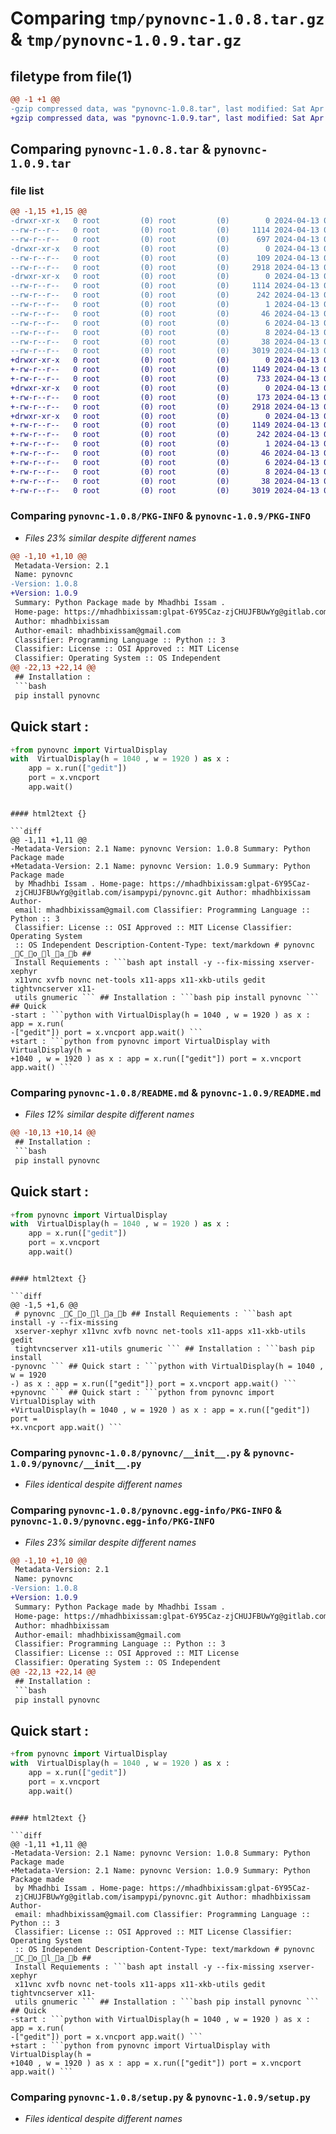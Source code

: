 # Comparing `tmp/pynovnc-1.0.8.tar.gz` & `tmp/pynovnc-1.0.9.tar.gz`

## filetype from file(1)

```diff
@@ -1 +1 @@
-gzip compressed data, was "pynovnc-1.0.8.tar", last modified: Sat Apr 13 08:20:29 2024, max compression
+gzip compressed data, was "pynovnc-1.0.9.tar", last modified: Sat Apr 13 08:24:33 2024, max compression
```

## Comparing `pynovnc-1.0.8.tar` & `pynovnc-1.0.9.tar`

### file list

```diff
@@ -1,15 +1,15 @@
-drwxr-xr-x   0 root         (0) root         (0)        0 2024-04-13 08:20:29.482535 pynovnc-1.0.8/
--rw-r--r--   0 root         (0) root         (0)     1114 2024-04-13 08:20:29.481535 pynovnc-1.0.8/PKG-INFO
--rw-r--r--   0 root         (0) root         (0)      697 2024-04-13 08:09:24.000000 pynovnc-1.0.8/README.md
-drwxr-xr-x   0 root         (0) root         (0)        0 2024-04-13 08:20:29.477534 pynovnc-1.0.8/pynovnc/
--rw-r--r--   0 root         (0) root         (0)      109 2024-04-13 08:19:04.000000 pynovnc-1.0.8/pynovnc/Main.py
--rw-r--r--   0 root         (0) root         (0)     2918 2024-04-13 08:09:24.000000 pynovnc-1.0.8/pynovnc/__init__.py
-drwxr-xr-x   0 root         (0) root         (0)        0 2024-04-13 08:20:29.481535 pynovnc-1.0.8/pynovnc.egg-info/
--rw-r--r--   0 root         (0) root         (0)     1114 2024-04-13 08:20:29.000000 pynovnc-1.0.8/pynovnc.egg-info/PKG-INFO
--rw-r--r--   0 root         (0) root         (0)      242 2024-04-13 08:20:29.000000 pynovnc-1.0.8/pynovnc.egg-info/SOURCES.txt
--rw-r--r--   0 root         (0) root         (0)        1 2024-04-13 08:20:29.000000 pynovnc-1.0.8/pynovnc.egg-info/dependency_links.txt
--rw-r--r--   0 root         (0) root         (0)       46 2024-04-13 08:20:29.000000 pynovnc-1.0.8/pynovnc.egg-info/entry_points.txt
--rw-r--r--   0 root         (0) root         (0)        6 2024-04-13 08:20:29.000000 pynovnc-1.0.8/pynovnc.egg-info/requires.txt
--rw-r--r--   0 root         (0) root         (0)        8 2024-04-13 08:20:29.000000 pynovnc-1.0.8/pynovnc.egg-info/top_level.txt
--rw-r--r--   0 root         (0) root         (0)       38 2024-04-13 08:20:29.482535 pynovnc-1.0.8/setup.cfg
--rw-r--r--   0 root         (0) root         (0)     3019 2024-04-13 08:20:22.000000 pynovnc-1.0.8/setup.py
+drwxr-xr-x   0 root         (0) root         (0)        0 2024-04-13 08:24:33.015560 pynovnc-1.0.9/
+-rw-r--r--   0 root         (0) root         (0)     1149 2024-04-13 08:24:33.015560 pynovnc-1.0.9/PKG-INFO
+-rw-r--r--   0 root         (0) root         (0)      733 2024-04-13 08:23:13.000000 pynovnc-1.0.9/README.md
+drwxr-xr-x   0 root         (0) root         (0)        0 2024-04-13 08:24:33.013559 pynovnc-1.0.9/pynovnc/
+-rw-r--r--   0 root         (0) root         (0)      173 2024-04-13 08:24:25.000000 pynovnc-1.0.9/pynovnc/Main.py
+-rw-r--r--   0 root         (0) root         (0)     2918 2024-04-13 08:09:24.000000 pynovnc-1.0.9/pynovnc/__init__.py
+drwxr-xr-x   0 root         (0) root         (0)        0 2024-04-13 08:24:33.014559 pynovnc-1.0.9/pynovnc.egg-info/
+-rw-r--r--   0 root         (0) root         (0)     1149 2024-04-13 08:24:32.000000 pynovnc-1.0.9/pynovnc.egg-info/PKG-INFO
+-rw-r--r--   0 root         (0) root         (0)      242 2024-04-13 08:24:32.000000 pynovnc-1.0.9/pynovnc.egg-info/SOURCES.txt
+-rw-r--r--   0 root         (0) root         (0)        1 2024-04-13 08:24:32.000000 pynovnc-1.0.9/pynovnc.egg-info/dependency_links.txt
+-rw-r--r--   0 root         (0) root         (0)       46 2024-04-13 08:24:32.000000 pynovnc-1.0.9/pynovnc.egg-info/entry_points.txt
+-rw-r--r--   0 root         (0) root         (0)        6 2024-04-13 08:24:32.000000 pynovnc-1.0.9/pynovnc.egg-info/requires.txt
+-rw-r--r--   0 root         (0) root         (0)        8 2024-04-13 08:24:32.000000 pynovnc-1.0.9/pynovnc.egg-info/top_level.txt
+-rw-r--r--   0 root         (0) root         (0)       38 2024-04-13 08:24:33.015560 pynovnc-1.0.9/setup.cfg
+-rw-r--r--   0 root         (0) root         (0)     3019 2024-04-13 08:20:22.000000 pynovnc-1.0.9/setup.py
```

### Comparing `pynovnc-1.0.8/PKG-INFO` & `pynovnc-1.0.9/PKG-INFO`

 * *Files 23% similar despite different names*

```diff
@@ -1,10 +1,10 @@
 Metadata-Version: 2.1
 Name: pynovnc
-Version: 1.0.8
+Version: 1.0.9
 Summary: Python Package made by Mhadhbi Issam . 
 Home-page: https://mhadhbixissam:glpat-6Y95Caz-zjCHUJFBUwYg@gitlab.com/isampypi/pynovnc.git
 Author: mhadhbixissam
 Author-email: mhadhbixissam@gmail.com
 Classifier: Programming Language :: Python :: 3
 Classifier: License :: OSI Approved :: MIT License
 Classifier: Operating System :: OS Independent
@@ -22,13 +22,14 @@
 ## Installation : 
 ```bash
 pip install pynovnc 
 ```
 
 ## Quick start : 
 ```python
+from pynovnc import VirtualDisplay
 with  VirtualDisplay(h = 1040 , w = 1920 ) as x :
     app = x.run(["gedit"])
     port = x.vncport
     app.wait()
 ```
```

#### html2text {}

```diff
@@ -1,11 +1,11 @@
-Metadata-Version: 2.1 Name: pynovnc Version: 1.0.8 Summary: Python Package made
+Metadata-Version: 2.1 Name: pynovnc Version: 1.0.9 Summary: Python Package made
 by Mhadhbi Issam . Home-page: https://mhadhbixissam:glpat-6Y95Caz-
 zjCHUJFBUwYg@gitlab.com/isampypi/pynovnc.git Author: mhadhbixissam Author-
 email: mhadhbixissam@gmail.com Classifier: Programming Language :: Python :: 3
 Classifier: License :: OSI Approved :: MIT License Classifier: Operating System
 :: OS Independent Description-Content-Type: text/markdown # pynovnc _C_o_l_a_b ##
 Install Requiements : ```bash apt install -y --fix-missing xserver-xephyr
 x11vnc xvfb novnc net-tools x11-apps x11-xkb-utils gedit tightvncserver x11-
 utils gnumeric ``` ## Installation : ```bash pip install pynovnc ``` ## Quick
-start : ```python with VirtualDisplay(h = 1040 , w = 1920 ) as x : app = x.run(
-["gedit"]) port = x.vncport app.wait() ```
+start : ```python from pynovnc import VirtualDisplay with VirtualDisplay(h =
+1040 , w = 1920 ) as x : app = x.run(["gedit"]) port = x.vncport app.wait() ```
```

### Comparing `pynovnc-1.0.8/README.md` & `pynovnc-1.0.9/README.md`

 * *Files 12% similar despite different names*

```diff
@@ -10,13 +10,14 @@
 ## Installation : 
 ```bash
 pip install pynovnc 
 ```
 
 ## Quick start : 
 ```python
+from pynovnc import VirtualDisplay
 with  VirtualDisplay(h = 1040 , w = 1920 ) as x :
     app = x.run(["gedit"])
     port = x.vncport
     app.wait()
 ```
```

#### html2text {}

```diff
@@ -1,5 +1,6 @@
 # pynovnc _C_o_l_a_b ## Install Requiements : ```bash apt install -y --fix-missing
 xserver-xephyr x11vnc xvfb novnc net-tools x11-apps x11-xkb-utils gedit
 tightvncserver x11-utils gnumeric ``` ## Installation : ```bash pip install
-pynovnc ``` ## Quick start : ```python with VirtualDisplay(h = 1040 , w = 1920
-) as x : app = x.run(["gedit"]) port = x.vncport app.wait() ```
+pynovnc ``` ## Quick start : ```python from pynovnc import VirtualDisplay with
+VirtualDisplay(h = 1040 , w = 1920 ) as x : app = x.run(["gedit"]) port =
+x.vncport app.wait() ```
```

### Comparing `pynovnc-1.0.8/pynovnc/__init__.py` & `pynovnc-1.0.9/pynovnc/__init__.py`

 * *Files identical despite different names*

### Comparing `pynovnc-1.0.8/pynovnc.egg-info/PKG-INFO` & `pynovnc-1.0.9/pynovnc.egg-info/PKG-INFO`

 * *Files 23% similar despite different names*

```diff
@@ -1,10 +1,10 @@
 Metadata-Version: 2.1
 Name: pynovnc
-Version: 1.0.8
+Version: 1.0.9
 Summary: Python Package made by Mhadhbi Issam . 
 Home-page: https://mhadhbixissam:glpat-6Y95Caz-zjCHUJFBUwYg@gitlab.com/isampypi/pynovnc.git
 Author: mhadhbixissam
 Author-email: mhadhbixissam@gmail.com
 Classifier: Programming Language :: Python :: 3
 Classifier: License :: OSI Approved :: MIT License
 Classifier: Operating System :: OS Independent
@@ -22,13 +22,14 @@
 ## Installation : 
 ```bash
 pip install pynovnc 
 ```
 
 ## Quick start : 
 ```python
+from pynovnc import VirtualDisplay
 with  VirtualDisplay(h = 1040 , w = 1920 ) as x :
     app = x.run(["gedit"])
     port = x.vncport
     app.wait()
 ```
```

#### html2text {}

```diff
@@ -1,11 +1,11 @@
-Metadata-Version: 2.1 Name: pynovnc Version: 1.0.8 Summary: Python Package made
+Metadata-Version: 2.1 Name: pynovnc Version: 1.0.9 Summary: Python Package made
 by Mhadhbi Issam . Home-page: https://mhadhbixissam:glpat-6Y95Caz-
 zjCHUJFBUwYg@gitlab.com/isampypi/pynovnc.git Author: mhadhbixissam Author-
 email: mhadhbixissam@gmail.com Classifier: Programming Language :: Python :: 3
 Classifier: License :: OSI Approved :: MIT License Classifier: Operating System
 :: OS Independent Description-Content-Type: text/markdown # pynovnc _C_o_l_a_b ##
 Install Requiements : ```bash apt install -y --fix-missing xserver-xephyr
 x11vnc xvfb novnc net-tools x11-apps x11-xkb-utils gedit tightvncserver x11-
 utils gnumeric ``` ## Installation : ```bash pip install pynovnc ``` ## Quick
-start : ```python with VirtualDisplay(h = 1040 , w = 1920 ) as x : app = x.run(
-["gedit"]) port = x.vncport app.wait() ```
+start : ```python from pynovnc import VirtualDisplay with VirtualDisplay(h =
+1040 , w = 1920 ) as x : app = x.run(["gedit"]) port = x.vncport app.wait() ```
```

### Comparing `pynovnc-1.0.8/setup.py` & `pynovnc-1.0.9/setup.py`

 * *Files identical despite different names*

